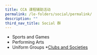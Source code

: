 ```yaml
---
title: CCA 课程辅助活动
permalink: /le-folders/social/permalink/
description: ""
third_nav_title: Social 群
---
```

* Sports and Games
* Performing Arts
* Uniform Groups
*[Clubs and Societies](https://cms.isomer.gov.sg/sites/moe-poiching/folders/le-folders/subfolders/Social%20%E7%BE%A4/editPage/Clubs%20and%20Societies.md)